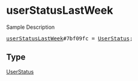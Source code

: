 # userStatusLastWeek

Sample Description

<pre>
<a href="../constructor/userStatusLastWeek.md">userStatusLastWeek</a>#7bf09fc = <a href="../type/UserStatus.md">UserStatus</a>;
</pre>

## Type

<a href="../type/UserStatus.md">UserStatus</a>
